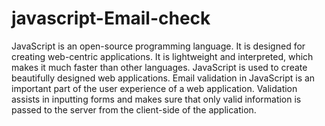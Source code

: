 # javascript-Email-check
JavaScript is an open-source programming language. It is designed for creating web-centric applications. It is lightweight and interpreted, which makes it much faster than other languages. JavaScript is used to create beautifully designed web applications.  Email validation in JavaScript is an important part of the user experience of a web application. Validation assists in inputting forms and makes sure that only valid information is passed to the server from the client-side of the application.

